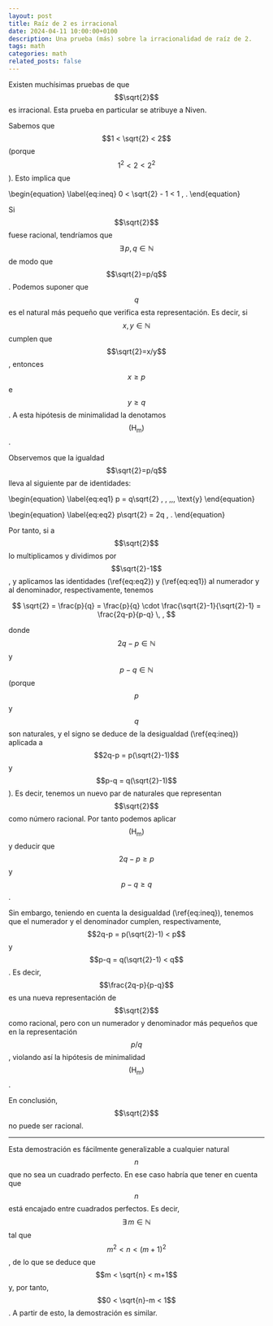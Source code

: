 ```yaml
---
layout: post
title: Raíz de 2 es irracional
date: 2024-04-11 10:00:00+0100
description: Una prueba (más) sobre la irracionalidad de raíz de 2.
tags: math
categories: math
related_posts: false
---
```


Existen muchísimas pruebas de que $$\sqrt{2}$$ es irracional. Esta prueba en particular se atribuye a Niven.

Sabemos que $$1 < \sqrt{2} < 2$$ (porque $$1^2 < 2 < 2^2$$). Esto implica que

\begin{equation}
\label{eq:ineq}
0 < \sqrt{2} - 1 < 1 \, .
\end{equation}

Si $$\sqrt{2}$$ fuese racional, tendríamos que $$\exists\, p,q\in\mathbb{N}$$ de modo que $$\sqrt{2}=p/q$$. Podemos suponer que $$q$$ es el natural más pequeño que verifica esta representación. Es decir, si $$x,y\in\mathbb{N}$$ cumplen que $$\sqrt{2}=x/y$$, entonces $$x\geq p$$ e $$y\geq q$$. A esta hipótesis de minimalidad la denotamos $$(\text{H}_\text{m})$$.

Observemos que la igualdad $$\sqrt{2}=p/q$$ lleva al siguiente par de identidades:

\begin{equation}
\label{eq:eq1}
p = q\sqrt{2} \, , \,\,\, \text{y}
\end{equation}

\begin{equation}
\label{eq:eq2}
p\sqrt{2} = 2q \, .
\end{equation}

Por tanto, si a $$\sqrt{2}$$ lo multiplicamos y dividimos por $$\sqrt{2}-1$$, y aplicamos las identidades (\ref{eq:eq2}) y (\ref{eq:eq1}) al numerador y al denominador, respectivamente, tenemos

$$
\sqrt{2} = \frac{p}{q} = \frac{p}{q} \cdot \frac{\sqrt{2}-1}{\sqrt{2}-1} = \frac{2q-p}{p-q} \, ,
$$

donde $$2q-p \in\mathbb{N}$$ y $$p-q \in\mathbb{N}$$ (porque $$p$$ y $$q$$ son naturales, y el signo se deduce de la desigualdad (\ref{eq:ineq}) aplicada a $$2q-p = p(\sqrt{2}-1)$$ y $$p-q = q(\sqrt{2}-1)$$). Es decir, tenemos un nuevo par de naturales que representan $$\sqrt{2}$$ como número racional. Por tanto podemos aplicar $$(\text{H}_\text{m})$$ y deducir que $$2q-p\geq p$$ y $$p-q\geq q$$.

Sin embargo, teniendo en cuenta la desigualdad (\ref{eq:ineq}), tenemos que el numerador y el denominador cumplen, respectivamente, $$2q-p = p(\sqrt{2}-1) < p$$ y $$p-q = q(\sqrt{2}-1) < q$$. Es decir, $$\frac{2q-p}{p-q}$$ es una nueva representación de $$\sqrt{2}$$ como racional, pero con un numerador y denominador más pequeños que en la representación $$p/q$$, violando así la hipótesis de minimalidad $$(\text{H}_\text{m})$$.

En conclusión, $$\sqrt{2}$$ no puede ser racional.

---

Esta demostración es fácilmente generalizable a cualquier natural $$n$$ que no sea un cuadrado perfecto. En ese caso habría que tener en cuenta que $$n$$ está encajado entre cuadrados perfectos. Es decir, $$\exists\, m\in\mathbb{N}$$ tal que $$m^2 < n < (m+1)^2$$, de lo que se deduce que $$m < \sqrt{n} < m+1$$ y, por tanto, $$0 < \sqrt{n}-m < 1$$. A partir de esto, la demostración es similar.
